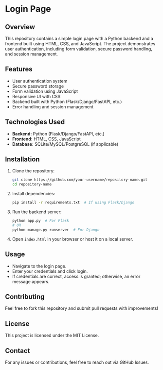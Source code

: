 # Login Page

## Overview
This repository contains a simple login page with a Python backend and a frontend built using HTML, CSS, and JavaScript. The project demonstrates user authentication, including form validation, secure password handling, and session management.

## Features
- User authentication system
- Secure password storage
- Form validation using JavaScript
- Responsive UI with CSS
- Backend built with Python (Flask/Django/FastAPI, etc.)
- Error handling and session management

## Technologies Used
- **Backend:** Python (Flask/Django/FastAPI, etc.)
- **Frontend:** HTML, CSS, JavaScript
- **Database:** SQLite/MySQL/PostgreSQL (if applicable)

## Installation
1. Clone the repository:
   ```sh
   git clone https://github.com/your-username/repository-name.git
   cd repository-name
   ```
2. Install dependencies:
   ```sh
   pip install -r requirements.txt  # If using Flask/Django
   ```
3. Run the backend server:
   ```sh
   python app.py  # For Flask
   # OR
   python manage.py runserver  # For Django
   ```
4. Open `index.html` in your browser or host it on a local server.

## Usage
- Navigate to the login page.
- Enter your credentials and click login.
- If credentials are correct, access is granted; otherwise, an error message appears.

## Contributing
Feel free to fork this repository and submit pull requests with improvements!

## License
This project is licensed under the MIT License.

## Contact
For any issues or contributions, feel free to reach out via GitHub Issues.

